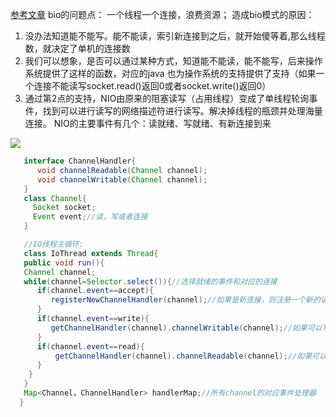[参考文章](https://tech.meituan.com/2016/11/04/nio.html)
bio的问题点：
一个线程一个连接，浪费资源；
造成bio模式的原因：
1. 没办法知道能不能写。能不能读，索引新连接到之后，就开始傻等着,那么线程数，就决定了单机的连接数
2. 我们可以想象，是否可以通过某种方式，知道能不能读，能不能写，后来操作系统提供了这样的函数，对应的java 也为操作系统的支持提供了支持（如果一个连接不能读写socket.read()返回0或者socket.write()返回0）
3. 通过第2点的支持，NIO由原来的阻塞读写（占用线程）变成了单线程轮询事件，找到可以进行读写的网络描述符进行读写。解决掉线程的瓶颈并处理海量连接。
NIO的主要事件有几个：读就绪、写就绪、有新连接到来

![](https://awps-assets.meituan.net/mit-x/blog-images-bundle-2016/5c0ca404.png)
```java
   interface ChannelHandler{
      void channelReadable(Channel channel);
      void channelWritable(Channel channel);
   }
   class Channel{
     Socket socket;
     Event event;//读，写或者连接
   }

   //IO线程主循环:
   class IoThread extends Thread{
   public void run(){
   Channel channel;
   while(channel=Selector.select()){//选择就绪的事件和对应的连接
      if(channel.event==accept){
         registerNewChannelHandler(channel);//如果是新连接，则注册一个新的读写处理器
      }
      if(channel.event==write){
         getChannelHandler(channel).channelWritable(channel);//如果可以写，则执行写事件
      }
      if(channel.event==read){
          getChannelHandler(channel).channelReadable(channel);//如果可以读，则执行读事件
      }
    }
   }
   Map<Channel，ChannelHandler> handlerMap;//所有channel的对应事件处理器
  }

```
